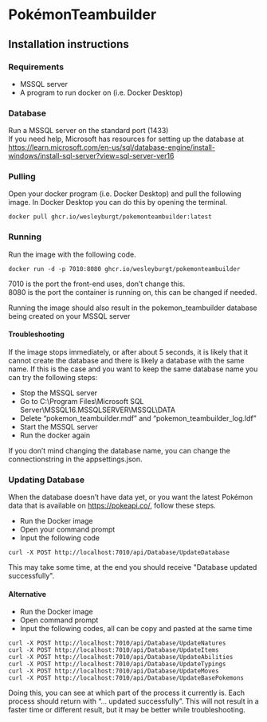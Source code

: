 # PokémonTeambuilder

## Installation instructions

### Requirements

-	MSSQL server
-	A program to run docker on (i.e. Docker Desktop)

### Database

Run a MSSQL server on the standard port (1433) \
If you need help, Microsoft has resources for setting up the database at https://learn.microsoft.com/en-us/sql/database-engine/install-windows/install-sql-server?view=sql-server-ver16

### Pulling

Open your docker program (i.e. Docker Desktop) and pull the following image. In Docker Desktop you can do this by opening the terminal.
```
docker pull ghcr.io/wesleyburgt/pokemonteambuilder:latest
```

### Running

Run the image with the following code.
```
docker run -d -p 7010:8080 ghcr.io/wesleyburgt/pokemonteambuilder
```
7010 is the port the front-end uses, don’t change this. \
8080 is the port the container is running on, this can be changed if needed.

Running the image should also result in the pokemon_teambuilder database being created on your MSSQL server

#### Troubleshooting

If the image stops immediately, or after about 5 seconds, it is likely that it cannot create the database and there is likely a database with the same name. If this is the case and you want to keep the same database name you can try the following steps:

-	Stop the MSSQL server
-	Go to C:\Program Files\Microsoft SQL Server\MSSQL16.MSSQLSERVER\MSSQL\DATA
-	Delete “pokemon_teambuilder.mdf” and “pokemon_teambuilder_log.ldf”
-	Start the MSSQL server
-	Run the docker again

If you don’t mind changing the database name, you can change the connectionstring in the appsettings.json.

### Updating Database

When the database doesn’t have data yet, or you want the latest Pokémon data that is available on https://pokeapi.co/, follow these steps.

-	Run the Docker image
-	Open your command prompt
-	Input the following code
```
curl -X POST http://localhost:7010/api/Database/UpdateDatabase
```
This may take some time, at the end you should receive "Database updated successfully".

#### Alternative

-	Run the Docker image
-	Open command prompt
-	Input the following codes, all can be copy and pasted at the same time
```
curl -X POST http://localhost:7010/api/Database/UpdateNatures
curl -X POST http://localhost:7010/api/Database/UpdateItems 
curl -X POST http://localhost:7010/api/Database/UpdateAbilities 
curl -X POST http://localhost:7010/api/Database/UpdateTypings 
curl -X POST http://localhost:7010/api/Database/UpdateMoves
curl -X POST http://localhost:7010/api/Database/UpdateBasePokemons
```
Doing this, you can see at which part of the process it currently is. Each process should return with “… updated successfully”. This will not result in a faster time or different result, but it may be better while troubleshooting.